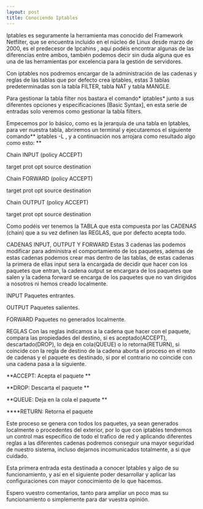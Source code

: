 ```yaml
---
layout: post
title: Conociendo Iptables
---
```


Iptables es seguramente la herramienta mas conocido del Framework Netfilter, que se encuentra incluido en el núcleo de Linux desde marzo de 2000, es el predecesor de Ipcahins , aquí podéis encontrar algunas de las diferencias entre ambos, también podemos decir sin duda alguna que es una de las herramientas por excelencia para la gestión de servidores.

Con iptables nos podremos encargar de la administración de las cadenas y reglas de las tablas que por defecto crea iptables, estas 3 tablas predeterminadas son la tabla FILTER, tabla NAT y tabla MANGLE.

Para gestionar la tabla filter nos bastara el comando* iptables* junto a sus diferentes opciones y especificaciones [Basic Syntax], en esta serie de entradas solo veremos como gestionar la tabla filters.



Empecemos por lo básico, como es la jerarquía de una tabla en Iptables, para ver nuestra tabla, abriremos un terminal y ejecutaremos el siguiente comando** iptables -L , y a continuación nos arrojara como resultado algo como esto:
**

Chain INPUT (policy ACCEPT)

target prot opt source destination

Chain FORWARD (policy ACCEPT)

target prot opt source destination

Chain OUTPUT (policy ACCEPT)

target prot opt source destination

Como podéis ver tenemos la TABLA que esta compuesta por las CADENAS (chain) que a su vez definen las REGLAS, que por defecto acepta todo.

CADENAS INPUT, OUTPUT Y FORWARD
Estas 3 cadenas  las podemos modificar para administra el comportamiento de los paquetes, ademas de estas cadenas podemos crear mas dentro de las tablas, de estas cadenas la primera de ellas input sera la encargada de decidir que hacer con los paquetes que entran, la cadena output se encargara de los paquetes que salen y la cadena forward se encarga de los paquetes que no van dirigidos a nosotros ni hemos creado localmente.

INPUT Paquetes entrantes.

OUTPUT Paquetes salientes.

FORWARD Paquetes  no generados localmente.

REGLAS
Con las reglas indicamos a la cadena que hacer con el paquete, compara las propiedades del destino, si es aceptado(ACCEPT), descartado(DROP), lo deja en cola(QUEUE) o lo retorna(RETURN), si coincide con la regla de destino de la cadena aborta el proceso en el resto de cadenas y el paquete es destinado, si por el contrario no coincide con una cadena pasa a la siguiente.

**ACCEPT: Acepta el paquete
**

**DROP: Descarta el paquete
**

**QUEUE: Deja en la cola el paquete
**

****RETURN: Retorna el paquete



Este proceso se genera con todos los paquetes, ya sean generados localmente o procedentes del exterior, por lo que con iptables tendremos un control mas especifico de todo el trafico de red y aplicando diferentes reglas a las diferentes cadenas podremos conseguir una mayor seguridad de nuestro sistema, incluso dejarnos incomunicados totalmente, a si que cuidado.

Esta primera entrada esta destinada a conocer Iptables y algo de su funcionamiento, y así en el siguiente poder desarrollar y aplicar las configuraciones con mayor conocimiento de lo que hacemos.

Espero vuestro comentarios, tanto para ampliar un poco mas su funcionamiento o simplemente para dar vuestra opinión.
